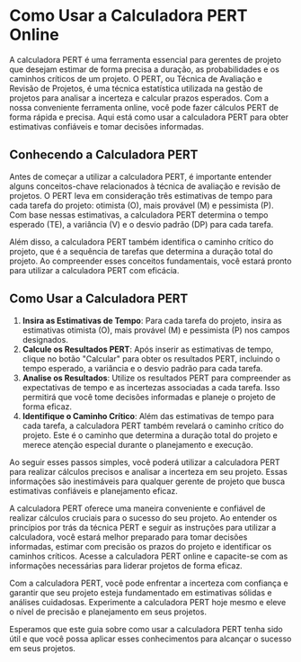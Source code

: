 Como Usar a Calculadora PERT Online
===================================

A calculadora PERT é uma ferramenta essencial para gerentes de projeto que desejam estimar de forma precisa a duração, as probabilidades e os caminhos críticos de um projeto. O PERT, ou Técnica de Avaliação e Revisão de Projetos, é uma técnica estatística utilizada na gestão de projetos para analisar a incerteza e calcular prazos esperados. Com a nossa conveniente ferramenta online, você pode fazer cálculos PERT de forma rápida e precisa. Aqui está como usar a calculadora PERT para obter estimativas confiáveis e tomar decisões informadas.

Conhecendo a Calculadora PERT
-----------------------------

Antes de começar a utilizar a calculadora PERT, é importante entender alguns conceitos-chave relacionados à técnica de avaliação e revisão de projetos. O PERT leva em consideração três estimativas de tempo para cada tarefa do projeto: otimista (O), mais provável (M) e pessimista (P). Com base nessas estimativas, a calculadora PERT determina o tempo esperado (TE), a variância (V) e o desvio padrão (DP) para cada tarefa.

Além disso, a calculadora PERT também identifica o caminho crítico do projeto, que é a sequência de tarefas que determina a duração total do projeto. Ao compreender esses conceitos fundamentais, você estará pronto para utilizar a calculadora PERT com eficácia.

Como Usar a Calculadora PERT
----------------------------

1. **Insira as Estimativas de Tempo**: Para cada tarefa do projeto, insira as estimativas otimista (O), mais provável (M) e pessimista (P) nos campos designados.
2. **Calcule os Resultados PERT**: Após inserir as estimativas de tempo, clique no botão "Calcular" para obter os resultados PERT, incluindo o tempo esperado, a variância e o desvio padrão para cada tarefa.
3. **Analise os Resultados**: Utilize os resultados PERT para compreender as expectativas de tempo e as incertezas associadas a cada tarefa. Isso permitirá que você tome decisões informadas e planeje o projeto de forma eficaz.
4. **Identifique o Caminho Crítico**: Além das estimativas de tempo para cada tarefa, a calculadora PERT também revelará o caminho crítico do projeto. Este é o caminho que determina a duração total do projeto e merece atenção especial durante o planejamento e execução.

Ao seguir esses passos simples, você poderá utilizar a calculadora PERT para realizar cálculos precisos e analisar a incerteza em seu projeto. Essas informações são inestimáveis para qualquer gerente de projeto que busca estimativas confiáveis e planejamento eficaz.

A calculadora PERT oferece uma maneira conveniente e confiável de realizar cálculos cruciais para o sucesso do seu projeto. Ao entender os princípios por trás da técnica PERT e seguir as instruções para utilizar a calculadora, você estará melhor preparado para tomar decisões informadas, estimar com precisão os prazos do projeto e identificar os caminhos críticos. Acesse a calculadora PERT online e capacite-se com as informações necessárias para liderar projetos de forma eficaz.

Com a calculadora PERT, você pode enfrentar a incerteza com confiança e garantir que seu projeto esteja fundamentado em estimativas sólidas e análises cuidadosas. Experimente a calculadora PERT hoje mesmo e eleve o nível de precisão e planejamento em seus projetos.

Esperamos que este guia sobre como usar a calculadora PERT tenha sido útil e que você possa aplicar esses conhecimentos para alcançar o sucesso em seus projetos.
